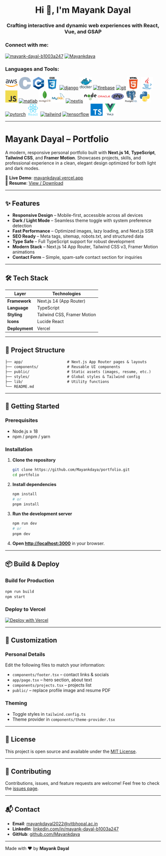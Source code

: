 <h1 align="center">Hi 👋, I'm Mayank Dayal</h1>
<h3 align="center">Crafting interactive and dynamic web experiences with React, Vue, and GSAP</h3>

<h3 align="left">Connect with me:</h3>
<p align="left">
<a href="https://linkedin.com/in/mayank-dayal-b1003a247" target="blank"><img align="center" src="https://raw.githubusercontent.com/rahuldkjain/github-profile-readme-generator/master/src/images/icons/Social/linked-in-alt.svg" alt="mayank-dayal-b1003a247" height="30" width="40" /></a>
<a href="https://github.com/Mayankdaya" target="blank"><img align="center" src="https://raw.githubusercontent.com/rahuldkjain/github-profile-readme-generator/master/src/images/icons/Social/github.svg" alt="Mayankdaya" height="30" width="40" /></a>
</p>

<h3 align="left">Languages and Tools:</h3>
<p align="left">
<a href="https://aws.amazon.com" target="blank" rel="noreferrer"><img src="https://raw.githubusercontent.com/devicons/devicon/master/icons/amazonwebservices/amazonwebservices-original-wordmark.svg" alt="aws" width="40" height="40"/></a>
<a href="https://www.cprogramming.com/" target="blank" rel="noreferrer"><img src="https://raw.githubusercontent.com/devicons/devicon/master/icons/c/c-original.svg" alt="c" width="40" height="40"/></a>
<a href="https://www.w3schools.com/cpp/" target="blank" rel="noreferrer"><img src="https://raw.githubusercontent.com/devicons/devicon/master/icons/cplusplus/cplusplus-original.svg" alt="cplusplus" width="40" height="40"/></a>
<a href="https://www.w3schools.com/css/" target="blank" rel="noreferrer"><img src="https://raw.githubusercontent.com/devicons/devicon/master/icons/css3/css3-original-wordmark.svg" alt="css3" width="40" height="40"/></a>
<a href="https://www.djangoproject.com/" target="blank" rel="noreferrer"><img src="https://cdn.worldvectorlogo.com/logos/django.svg" alt="django" width="40" height="40"/></a>
<a href="https://www.docker.com/" target="blank" rel="noreferrer"><img src="https://raw.githubusercontent.com/devicons/devicon/master/icons/docker/docker-original-wordmark.svg" alt="docker" width="40" height="40"/></a>
<a href="https://firebase.google.com/" target="blank" rel="noreferrer"><img src="https://www.vectorlogo.zone/logos/firebase/firebase-icon.svg" alt="firebase" width="40" height="40"/></a>
<a href="https://git-scm.com/" target="blank" rel="noreferrer"><img src="https://www.vectorlogo.zone/logos/git-scm/git-scm-icon.svg" alt="git" width="40" height="40"/></a>
<a href="https://www.w3.org/html/" target="blank" rel="noreferrer"><img src="https://raw.githubusercontent.com/devicons/devicon/master/icons/html5/html5-original-wordmark.svg" alt="html5" width="40" height="40"/></a>
<a href="https://www.java.com" target="blank" rel="noreferrer"><img src="https://raw.githubusercontent.com/devicons/devicon/master/icons/java/java-original.svg" alt="java" width="40" height="40"/></a>
<a href="https://developer.mozilla.org/en-US/docs/Web/JavaScript" target="blank" rel="noreferrer"><img src="https://raw.githubusercontent.com/devicons/devicon/master/icons/javascript/javascript-original.svg" alt="javascript" width="40" height="40"/></a>
<a href="https://www.mathworks.com/" target="blank" rel="noreferrer"><img src="https://upload.wikimedia.org/wikipedia/commons/2/21/Matlab_Logo.png" alt="matlab" width="40" height="40"/></a>
<a href="https://www.mongodb.com/" target="blank" rel="noreferrer"><img src="https://raw.githubusercontent.com/devicons/devicon/master/icons/mongodb/mongodb-original-wordmark.svg" alt="mongodb" width="40" height="40"/></a>
<a href="https://www.mysql.com/" target="blank" rel="noreferrer"><img src="https://raw.githubusercontent.com/devicons/devicon/master/icons/mysql/mysql-original-wordmark.svg" alt="mysql" width="40" height="40"/></a>
<a href="https://nextjs.org/" target="blank" rel="noreferrer"><img src="https://cdn.worldvectorlogo.com/logos/nextjs-2.svg" alt="nextjs" width="40" height="40"/></a>
<a href="https://nodejs.org" target="blank" rel="noreferrer"><img src="https://raw.githubusercontent.com/devicons/devicon/master/icons/nodejs/nodejs-original-wordmark.svg" alt="nodejs" width="40" height="40"/></a>
<a href="https://www.oracle.com/" target="blank" rel="noreferrer"><img src="https://raw.githubusercontent.com/devicons/devicon/master/icons/oracle/oracle-original.svg" alt="oracle" width="40" height="40"/></a>
<a href="https://www.php.net" target="blank" rel="noreferrer"><img src="https://raw.githubusercontent.com/devicons/devicon/master/icons/php/php-original.svg" alt="php" width="40" height="40"/></a>
<a href="https://www.postgresql.org" target="blank" rel="noreferrer"><img src="https://raw.githubusercontent.com/devicons/devicon/master/icons/postgresql/postgresql-original-wordmark.svg" alt="postgresql" width="40" height="40"/></a>
<a href="https://www.python.org" target="blank" rel="noreferrer"><img src="https://raw.githubusercontent.com/devicons/devicon/master/icons/python/python-original.svg" alt="python" width="40" height="40"/></a>
<a href="https://pytorch.org/" target="blank" rel="noreferrer"><img src="https://www.vectorlogo.zone/logos/pytorch/pytorch-icon.svg" alt="pytorch" width="40" height="40"/></a>
<a href="https://reactjs.org/" target="blank" rel="noreferrer"><img src="https://raw.githubusercontent.com/devicons/devicon/master/icons/react/react-original-wordmark.svg" alt="react" width="40" height="40"/></a>
<a href="https://tailwindcss.com/" target="blank" rel="noreferrer"><img src="https://www.vectorlogo.zone/logos/tailwindcss/tailwindcss-icon.svg" alt="tailwind" width="40" height="40"/></a>
<a href="https://www.tensorflow.org" target="blank" rel="noreferrer"><img src="https://www.vectorlogo.zone/logos/tensorflow/tensorflow-icon.svg" alt="tensorflow" width="40" height="40"/></a>
<a href="https://www.typescriptlang.org/" target="blank" rel="noreferrer"><img src="https://raw.githubusercontent.com/devicons/devicon/master/icons/typescript/typescript-original.svg" alt="typescript" width="40" height="40"/></a>
<a href="https://vuejs.org/" target="blank" rel="noreferrer"><img src="https://raw.githubusercontent.com/devicons/devicon/master/icons/vuejs/vuejs-original-wordmark.svg" alt="vuejs" width="40" height="40"/></a>
</p>

---

# Mayank Dayal – Portfolio

A modern, responsive personal portfolio built with **Next.js 14**, **TypeScript**, **Tailwind CSS**, and **Framer Motion**. Showcases projects, skills, and professional experience in a clean, elegant design optimized for both light and dark modes.

🔗 **Live Demo**: [mayankdayal.vercel.app](https://mayankdayal.vercel.app)  
📄 **Resume**: [View / Download](https://drive.google.com/file/d/10fSF61hwMx3qEVa0pX0iDf2C9TU7HhWV/view?usp=sharing)

---

## ✨ Features

- **Responsive Design** – Mobile-first, accessible across all devices  
- **Dark / Light Mode** – Seamless theme toggle with system preference detection  
- **Fast Performance** – Optimized images, lazy loading, and Next.js SSR  
- **SEO Ready** – Meta tags, sitemap, robots.txt, and structured data  
- **Type Safe** – Full TypeScript support for robust development  
- **Modern Stack** – Next.js 14 App Router, Tailwind CSS v3, Framer Motion animations  
- **Contact Form** – Simple, spam-safe contact section for inquiries  

---

## 🛠️ Tech Stack

| Layer        | Technologies                                           |
|--------------|--------------------------------------------------------|
| **Framework**  | Next.js 14 (App Router)                                |
| **Language**   | TypeScript                                             |
| **Styling**    | Tailwind CSS, Framer Motion                            |
| **Icons**      | Lucide React                                           |
| **Deployment** | Vercel                                                 |

---

## 📁 Project Structure

```
├── app/                    # Next.js App Router pages & layouts
├── components/             # Reusable UI components
├── public/                 # Static assets (images, resume, etc.)
├── styles/                 # Global styles & Tailwind config
├── lib/                    # Utility functions
└── README.md
```

---

## 🚀 Getting Started

### Prerequisites

- Node.js ≥ 18
- npm / pnpm / yarn

### Installation

1. **Clone the repository**
   ```bash
   git clone https://github.com/Mayankdaya/portfolio.git
   cd portfolio
   ```

2. **Install dependencies**
   ```bash
   npm install
   # or
   pnpm install
   ```

3. **Run the development server**
   ```bash
   npm run dev
   # or
   pnpm dev
   ```

4. **Open [http://localhost:3000](http://localhost:3000)** in your browser.

---

## 📦 Build & Deploy

### Build for Production
```bash
npm run build
npm start
```

### Deploy to Vercel
[![Deploy with Vercel](https://vercel.com/button)](https://vercel.com/new/clone?repository-url=https://github.com/Mayankdaya/portfolio)

---

## 🎨 Customization

### Personal Details
Edit the following files to match your information:
- `components/footer.tsx` – contact links & socials  
- `app/page.tsx` – hero section, about text  
- `components/projects.tsx` – projects list  
- `public/` – replace profile image and resume PDF  

### Theming
- Toggle styles in `tailwind.config.ts`  
- Theme provider in `components/theme-provider.tsx`  

---

## 📄 License

This project is open source and available under the [MIT License](LICENSE).

---

## 🤝 Contributing

Contributions, issues, and feature requests are welcome! Feel free to check the [issues page](https://github.com/Mayankdaya/portfolio/issues).

---

## 📬 Contact

- **Email**: [mayankdayal2022@vitbhopal.ac.in](mailto:mayankdayal2022@vitbhopal.ac.in)  
- **LinkedIn**: [linkedin.com/in/mayank-dayal-b1003a247](https://linkedin.com/in/mayank-dayal-b1003a247)  
- **GitHub**: [github.com/Mayankdaya](https://github.com/Mayankdaya)

---

Made with ❤️ by **Mayank Dayal**